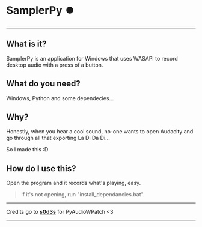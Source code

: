 # SamplerPy ⏺️
---

## What is it?

SamplerPy is an application for Windows that uses WASAPI to record desktop audio with a press of a button.

## What do you need?

Windows, Python and some dependecies...

## Why?

Honestly, when you hear a cool sound, no-one wants to open Audacity and go through all that exporting La Di Da Di...

So I made this :D

## How do I use this?

Open the program and it records what's playing, easy.  

> If it's not opening, run "install_dependancies.bat".

---

Credits go to [**s0d3s**](https://github.com/s0d3s/) for PyAudioWPatch <3

---
